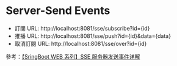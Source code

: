 # Server-Send Events

- 訂閱 URL: http://localhost:8081/sse/subscribe?id={id}
- 推播 URL: http://localhost:8081/sse/push?id={id}&data={data}
- 取消訂閱 URL: http://localhost:8081/sse/over?id={id}

參考：[【SringBoot WEB 系列】SSE 服务器发送事件详解](https://mp.weixin.qq.com/s?__biz=MzU3MTAzNTMzMQ==&mid=2247484575&idx=1&sn=02a6c3a7841e4a6e2966a4960c55d717)